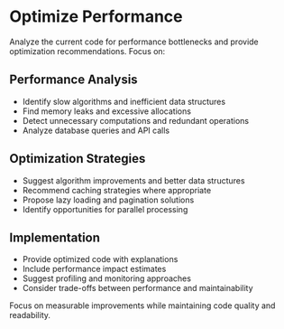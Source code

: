 # Optimize Performance

Analyze the current code for performance bottlenecks and provide optimization
recommendations. Focus on:

## Performance Analysis

- Identify slow algorithms and inefficient data structures
- Find memory leaks and excessive allocations
- Detect unnecessary computations and redundant operations
- Analyze database queries and API calls

## Optimization Strategies

- Suggest algorithm improvements and better data structures
- Recommend caching strategies where appropriate
- Propose lazy loading and pagination solutions
- Identify opportunities for parallel processing

## Implementation

- Provide optimized code with explanations
- Include performance impact estimates
- Suggest profiling and monitoring approaches
- Consider trade-offs between performance and maintainability

Focus on measurable improvements while maintaining code quality and readability.
